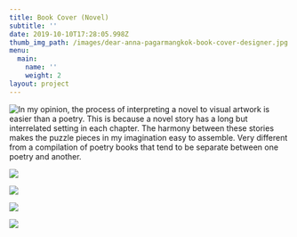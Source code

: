 ```yaml
---
title: Book Cover (Novel)
subtitle: ''
date: 2019-10-10T17:28:05.998Z
thumb_img_path: /images/dear-anna-pagarmangkok-book-cover-designer.jpg
menu:
  main:
    name: ''
    weight: 2
layout: project
---
```

![In my opinion, the process of interpreting a novel to visual artwork is easier than a poetry. This is because a novel story has a long but interrelated setting in each chapter. The harmony between these stories makes the puzzle pieces in my imagination easy to assemble. Very different from a compilation of poetry books that tend to be separate between one poetry and another.]()

![](/images/dear-anna-pagarmangkok-book-cover-designer.jpg)

![](/images/cinta-tak-sebencanda-itu-pagarmangkok-book-cover-design.jpg)

![](/images/ajengan-hamid-pagarmangkok-book-cover-design.jpg)

![](/images/si-konsultan-cinta-anjing-yang-bahagia-pagarmangkok-book-cover-design.jpg)
